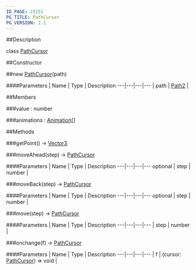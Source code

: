 ```yaml
---
ID_PAGE: 25251
PG_TITLE: PathCursor
PG_VERSION: 2.1
---
```

##Description

class [PathCursor](/classes/2.2/PathCursor)



##Constructor

##new [PathCursor](/classes/2.2/PathCursor)(path)



####Parameters
 | Name | Type | Description
---|---|---|---
 | path | [Path2](/classes/2.2/Path2) |  

##Members

###value : number



###animations : [Animation](/classes/2.2/Animation)[]



##Methods

###getPoint() &rarr; [Vector3](/classes/2.2/Vector3)


###moveAhead(step) &rarr; [PathCursor](/classes/2.2/PathCursor)



####Parameters
 | Name | Type | Description
---|---|---|---
optional | step | number |  

###moveBack(step) &rarr; [PathCursor](/classes/2.2/PathCursor)



####Parameters
 | Name | Type | Description
---|---|---|---
optional | step | number |  

###move(step) &rarr; [PathCursor](/classes/2.2/PathCursor)



####Parameters
 | Name | Type | Description
---|---|---|---
 | step | number |  

###onchange(f) &rarr; [PathCursor](/classes/2.2/PathCursor)



####Parameters
 | Name | Type | Description
---|---|---|---
 | f | (cursor: [PathCursor](/classes/2.2/PathCursor)) =&gt; void |  

